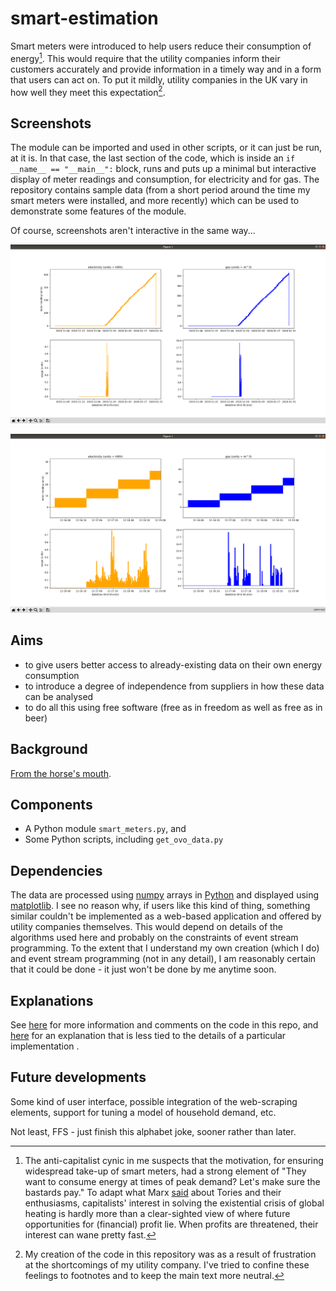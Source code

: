 # smart-estimation

Smart meters were introduced to help users reduce their consumption of energy[^1]. This would require that the utility companies inform their customers accurately and provide information in a timely way and in a form that users can act on. To put it mildly, utility companies in the UK vary in how well they meet this expectation[^2].

[^1]: The anti-capitalist cynic in me suspects that the motivation, for ensuring widespread take-up of smart meters, had a strong element of "They want to consume energy at times of peak demand? Let's make sure the bastards pay." To adapt what Marx [said](https://libquotes.com/karl-marx/quote/lbi8n2o) about Tories and their enthusiasms, capitalists' interest in solving the existential crisis of global heating is hardly more than a clear-sighted view of where future opportunities for (financial) profit lie. When profits are threatened, their interest can wane pretty fast.
[^2]: My creation of the code in this repository was as a result of frustration at the shortcomings of my utility company. I've tried to confine these feelings to footnotes and to keep the main text more neutral.

## Screenshots

The module can be imported and used in other scripts, or it can just be run, at it is. In that case, the last section of the code, which is inside an `if __name__ == "__main__":` block, runs and puts up a minimal but interactive display of meter readings and consumption, for electricity and for gas. The repository contains sample data (from a short period around the time my smart meters were installed, and more recently) which can be used to demonstrate some features of the module.

Of course, screenshots aren't interactive in the same way...

![image-20211011092717712](./images/image-20211011092717712.png)

![image-20211011092918328](./images/image-20211011092918328.png)

## Aims

- to give users better access to already-existing data on their own energy consumption
- to introduce a degree of independence from suppliers in how these data can be analysed
- to do all this using free software (free as in freedom as well as free as in beer)

## Background

[From the horse's mouth](https://www.gov.uk/guidance/smart-meters-how-they-work).

## Components

- A Python module `smart_meters.py`, and
- Some Python scripts, including `get_ovo_data.py`

## Dependencies

The data are processed using [numpy](https://numpy.org/) arrays in [Python](https://www.python.org/) and displayed using [matplotlib](https://matplotlib.org/stable/index.html). I see no reason why, if users like this kind of thing, something similar couldn't be implemented as a web-based application and offered by utility companies themselves. This would depend on details of the algorithms used here and probably on the constraints of event stream programming. To the extent that I understand my own creation (which I do) and event stream programming (not in any detail), I am reasonably certain that it could be done - it just won't be done by me anytime soon.

## Explanations

See [here](docs/explanation.md) for more information and comments on the code in this repo, and [here](docs/putting_it_another_way.md) for an explanation that is less tied to the details of a particular implementation .



## Future developments

Some kind of user interface, possible integration of the web-scraping elements, support for tuning a model of household demand, etc.

Not least, FFS - just finish this alphabet joke, sooner rather than later.

